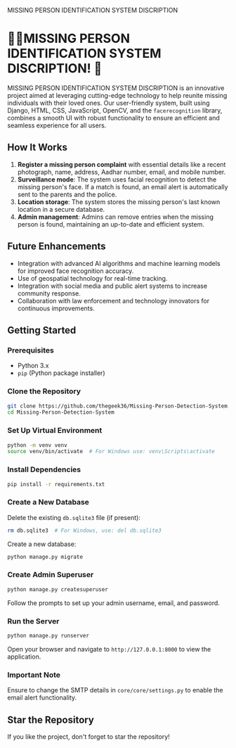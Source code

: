 MISSING PERSON IDENTIFICATION SYSTEM DISCRIPTION
# 🕵️‍♂️MISSING PERSON IDENTIFICATION SYSTEM DISCRIPTION! 📸
MISSING PERSON IDENTIFICATION SYSTEM DISCRIPTION is an innovative project aimed at leveraging cutting-edge technology to help reunite missing individuals with their loved ones. Our user-friendly system, built using Django, HTML, CSS, JavaScript, OpenCV, and the `facerecognition` library, combines a smooth UI with robust functionality to ensure an efficient and seamless experience for all users.

## How It Works
1. **Register a missing person complaint** with essential details like a recent photograph, name, address, Aadhar number, email, and mobile number.
2. **Surveillance mode**: The system uses facial recognition to detect the missing person's face. If a match is found, an email alert is automatically sent to the parents and the police.
3. **Location storage**: The system stores the missing person's last known location in a secure database.
4. **Admin management**: Admins can remove entries when the missing person is found, maintaining an up-to-date and efficient system.

## Future Enhancements
- Integration with advanced AI algorithms and machine learning models for improved face recognition accuracy.
- Use of geospatial technology for real-time tracking.
- Integration with social media and public alert systems to increase community response.
- Collaboration with law enforcement and technology innovators for continuous improvements.

## Getting Started
### Prerequisites
- Python 3.x
- `pip` (Python package installer)

### Clone the Repository
```bash
git clone https://github.com/thegeek36/Missing-Person-Detection-System.git
cd Missing-Person-Detection-System
```

### Set Up Virtual Environment
```bash
python -m venv venv
source venv/bin/activate  # For Windows use: venv\Scripts\activate
```

### Install Dependencies
```bash
pip install -r requirements.txt
```

### Create a New Database
Delete the existing `db.sqlite3` file (if present):
```bash
rm db.sqlite3  # For Windows, use: del db.sqlite3
```

Create a new database:
```bash
python manage.py migrate
```

### Create Admin Superuser
```bash
python manage.py createsuperuser
```
Follow the prompts to set up your admin username, email, and password.

### Run the Server
```bash
python manage.py runserver
```
Open your browser and navigate to `http://127.0.0.1:8000` to view the application.

### Important Note
Ensure to change the SMTP details in `core/core/settings.py` to enable the email alert functionality.

## Star the Repository
If you like the project, don't forget to star the repository!





